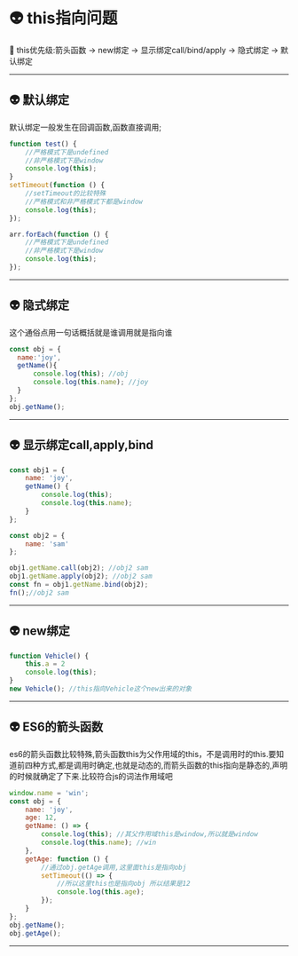# 👽 this指向问题

👾 this优先级:箭头函数 -> new绑定 -> 显示绑定call/bind/apply -> 隐式绑定 -> 默认绑定

---
## 👽 默认绑定

默认绑定一般发生在回调函数,函数直接调用;
```javascript
function test() {
    //严格模式下是undefined
    //非严格模式下是window
    console.log(this);
}
setTimeout(function () {
    //setTimeout的比较特殊
    //严格模式和非严格模式下都是window
    console.log(this);
});

arr.forEach(function () {
    //严格模式下是undefined
    //非严格模式下是window
    console.log(this);
});

```
--- 

## 👽 隐式绑定
这个通俗点用一句话概括就是谁调用就是指向谁
```javascript
const obj = {
  name:'joy',
  getName(){
      console.log(this); //obj
      console.log(this.name); //joy
  }
};
obj.getName();

```
--- 

## 👽 显示绑定call,apply,bind
```javascript
const obj1 = {
    name: 'joy',
    getName() {
        console.log(this); 
        console.log(this.name); 
    }
};

const obj2 = {
    name: 'sam'
};

obj1.getName.call(obj2); //obj2 sam
obj1.getName.apply(obj2); //obj2 sam
const fn = obj1.getName.bind(obj2);
fn();//obj2 sam


```
--- 

## 👽 new绑定
```javascript
function Vehicle() {
    this.a = 2
    console.log(this);
}
new Vehicle(); //this指向Vehicle这个new出来的对象

```
--- 

## 👽  ES6的箭头函数
es6的箭头函数比较特殊,箭头函数this为父作用域的this，不是调用时的this.要知道前四种方式,都是调用时确定,也就是动态的,而箭头函数的this指向是静态的,声明的时候就确定了下来.比较符合js的词法作用域吧
```javascript
window.name = 'win';
const obj = {
    name: 'joy',
    age: 12,
    getName: () => {
        console.log(this); //其父作用域this是window,所以就是window
        console.log(this.name); //win 
    },
    getAge: function () {
        //通过obj.getAge调用,这里面this是指向obj
        setTimeout(() => {
            //所以这里this也是指向obj 所以结果是12
            console.log(this.age); 
        });
    }
};
obj.getName();
obj.getAge();

```
--- 